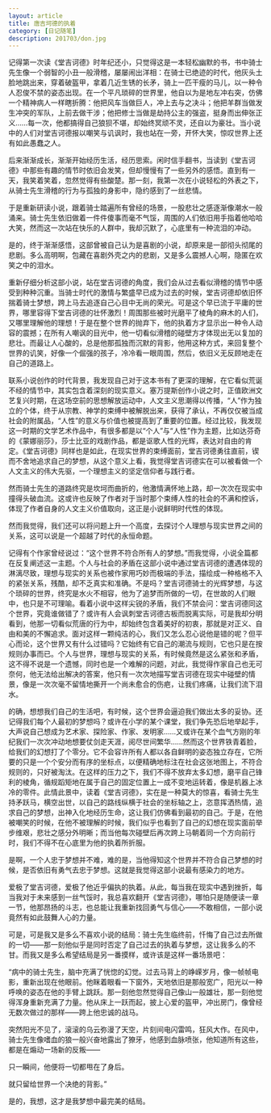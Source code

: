 ```yaml
---
layout: article
title: 唐吉坷德的执着
category: [日记随笔]
description: 201703/don.jpg
---
```

记得第一次读《堂吉诃德》时年纪还小，只觉得这是一本轻松幽默的书，书中骑士先生像一个弱智的小丑一般滑稽，屡屡闹出洋相：在骑士已绝迹的时代，他灰头土脸地跳出来，穿着破盔甲，拿着几近生锈的长矛，骑上一匹干瘦的马儿，以一种令人忍俊不禁的姿态出现。在一个平凡琐碎的世界里，他自以为是地左冲右突，仿佛一个精神病人一样瞎折腾：他把风车当做巨人，冲上去与之决斗；他把羊群当做发生冲突的军队，上前去做干涉；他把修士当做是劫持公主的强盗，挺身而出伸张正义……每一次，他都搞得自己狼狈不堪，却始终冥顽不灵，还自以为豪壮。当小说中的人们对堂吉诃德报以嘲笑与讥讽时，我也站在一旁，开怀大笑，惊叹世界上还有如此愚蠢之人。<!--more-->

后来渐渐成长，渐渐开始经历生活，经历思索。闲时信手翻书，当读到《堂吉诃德》中那些有趣的情节时依旧会发笑，但却慢慢有了一些另外的感悟。直到有一天，我笑着笑着，忽然觉得有些酸楚。那一刻，我第一次在小说轻松的外表之下，从骑士先生滑稽的行为与孤独的身影中，隐约感到了一丝悲情。

于是重新研读小说，跟着骑士踏遍所有曾经的场景，一股悲壮之感逐渐像潮水一般涌来。骑士先生依旧做着一件件傻事而毫不气馁，周围的人们依旧用手指着他哈哈大笑，然而这一次站在快乐的人群中，我却沉默了，心底里有一种流泪的冲动。

是的，终于渐渐感悟，这部曾被自己认为是喜剧的小说，却原来是一部彻头彻尾的悲剧。多么高明啊，包藏在喜剧外壳之内的悲剧，又是多么震撼人心啊，隐匿在欢笑之中的泪水。

重新仔细分析这部小说，站在堂吉诃德的角度，我们会从过去看似滑稽的情节中感受到种种沉重。当骑士时代的激情与繁盛早已成为过去的时候，堂吉诃德却依旧怀揣着骑士梦想，跨上马去追逐自己心目中无尚的荣光。可是这个早已流于平庸的世界，哪里容得下堂吉诃德的壮怀激烈！周围那些被时光磨平了棱角的麻木的人们，又哪里理解他的理想！于是在整个世界的抛弃下，他的执着方才显示出一种令人动容的震撼；在所有人嘲讽的目光中，他一切看似滑稽的碰壁方才体现出无以复加的悲壮。而最让人心酸的，总是他那孤独而沉默的背影，他用这种方式，来回复整个世界的讥笑，好像一个倔强的孩子，冷冷看一眼周围，然后，依旧义无反顾地走在自己的道路上。

联系小说创作的时代背景，我发现自己对于这本书有了更深的理解，在它看似荒诞不经的情节中，其实包含着深刻的现实意义。塞万提斯创作小说之时，正值欧洲文艺复兴时期，在这场空前的思想解放运动中，人文主义思潮得以传播，“人”作为独立的个体，终于从宗教、神学的束缚中被解脱出来，获得了承认，不再仅仅被当成社会的附属品，“人性”的意义与价值也被提高到了重要的位置。经过比较，我发现这一时期的文学艺术作品中，有很多都是以“个人”与“人性”作为主题，比如达芬奇的《蒙娜丽莎》，莎士比亚的戏剧作品，都是讴歌人性的光辉，表达对自由的肯定。《堂吉诃德》同样也是如此，在现实世界的束缚面前，堂吉诃德勇往直前，锲而不舍地追求自己的梦想，从这个意义上看，我觉得堂吉诃德实在可以被看做一个人文主义的伟大先驱，一个理想主义的坚定信仰者与践行者。

然而骑士先生的道路终究是坎坷而曲折的，他激情满怀地上路，却一次次在现实中撞得头破血流。这或许也反映了作者对于当时那个束缚人性的社会的不满和控诉，体现了作者自身的人文主义价值取向，这正是小说鲜明时代性的体现。

然而我觉得，我们还可以将问题上升一个高度，去探讨个人理想与现实世界之间的关系，这可以说是一个超越了时代的永恒命题。

记得有个作家曾经说过：“这个世界不符合所有人的梦想。”而我觉得，小说全篇都在反复阐述这一主题。个人与社会的矛盾在这部小说中通过堂吉诃德的遭遇体现的淋漓尽致，理想与现实的关系也被作家用巧妙而极端的手法，描绘成一种格格不入的紧张关系，残酷，却不乏真实和准确。不是吗？堂吉诃德骑士的光辉梦想，与这个琐碎的世界，终究是水火不相容，他为了追梦而所做的一切，在世故的人们眼中，也只是不可理喻。看着小说中这样尖锐的矛盾，我们不禁会问：堂吉诃德同这个世界，究竟谁做错了？或许有人会讽刺堂吉诃德古板而脱离实际，可是我却分明看到，他那一切看似荒唐的行为中，却始终包含着美好的初衷，那就是对正义、自由和美的不懈追求。面对这样一颗纯洁的心，我们又怎么忍心说他是错的呢？但平心而论，这个世界又有什么过错吗？它始终有它自己的潮流与规则，它也只是在按规则办事而已。个人与世界，理想与现实的关系，有时候竟然是这么紧张和矛盾，这不得不说是一个遗憾，同时也是一个难解的问题，对此，我觉得作家自己也无可奈何，他无法给出解决的答案，他只有一次次地描写堂吉诃德在现实中碰壁的情景，像是一次次毫不留情地撕开一个尚未愈合的伤疤，让我们疼痛，让我们流下泪水。

的确，想想我们自己的生活吧，有时候，这个世界会逼迫我们做出太多的妥协。还记得我们每个人最初的梦想吗？或许在小学的某个课堂，我们争先恐后地举起手，大声说自己想成为艺术家、探险家、作家、发明家……又或许在某个血气方刚的年纪我们一次次冲动地想要仗剑走天涯，阅尽世间繁华……然而这个世界铁青着脸，给我们的幻想打了个零分。它不会容许所有人都以各自鲜明的姿态独立存在，它所要的只是一个个安分而有序的坐标点，以便精确地标注在社会这张地图上，不符合规则的，只好被淘汰。在这样的压力之下，我们不得不放弃太多幻想，磨平自己锋利的棱角，循规蹈矩地在属于自己的固定位置上一成不变地运转着，像是机器上冰冷的零件。此情此景中，读着《堂吉诃德》，实在是一种莫大的惊喜，看骑士先生持矛跃马，横空出世，以自己的路线纵横于社会的坐标轴之上，恣意挥洒热情，追求自己的梦想，出神入化地经历生命，这让我们仿佛看到最初的自己。于是，在他被嘲笑的时候，在他不被理解的时候，我们似乎也看到了自己的幻想在现实面前举步维艰，悲壮之感分外明晰；而当他每次碰壁后再次跨上马朝着同一个方向前行时，我们不得不在心底里为他的执着所折服。

是啊，一个人忠于梦想并不难，难的是，当他得知这个世界并不符合自己梦想的时候，是否依旧有勇气去忠于梦想。这就是我觉得这部小说最有感染力的地方。

爱极了堂吉诃德，爱极了他近乎偏执的执着。从此，每当我在现实中遇到挫折，每当我对于未来感到一丝气馁时，我总喜欢翻开《堂吉诃德》，哪怕只是随便读一章一节，他那昂扬的斗志，也总能让我重新找回勇气与信心——不敢相信，一部小说竟然有如此鼓舞人心的力量。

可是，可是我又是多么不喜欢小说的结局：骑士先生临终前，忏悔了自己过去所做的一切——那一刻他似乎是同时否定了自己过去的执着与梦想，这让我多么的不甘。而我又是多么希望结局是另一番摸样，或许该是这样一番场景吧：

“病中的骑士先生，脑中充满了恍惚的幻觉。过去马背上的峥嵘岁月，像一帧帧电影，重新出现在他眼前。他眯着眼看一下窗外，天地依旧是那般宽广，阳光以一种呼唤的姿态在他的手臂上跳跃。那一刻他忽然觉得自己像山一般雄壮，那一刻他觉得浑身重新充满了力量。他从床上一跃而起，披上心爱的盔甲，冲出房门，像曾经无数次做过的那样——跨上他忠诚的战马。

突然阳光不见了，滚滚的乌云弥漫了天空，片刻间电闪雷鸣，狂风大作。在风中，骑士先生像嗜血的狼一般兴奋地露出了獠牙，他感到血脉喷张，他知道所有这些，都是在煽动一场新的反叛——

只一瞬间，他便将一切都甩在了身后。

就只留给世界一个决绝的背影。”

是的，我想，这才是我梦想中最完美的结局。
